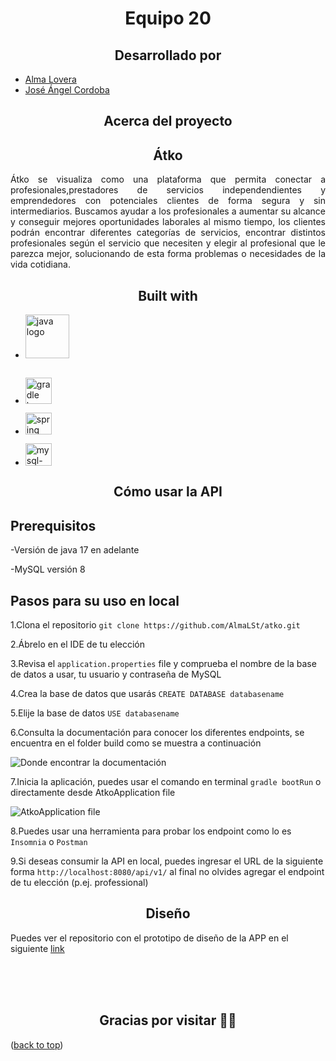 <div align="center" id="readme-top">
 <h1 align="center">
    <b>Equipo 20</b>
    </h1>
</div>

<div align="center">
  
##  Desarrollado por 
  
  </div>
  
- [Alma Lovera](https://github.com/almalst)
- [José Ángel Cordoba](https://github.com/jacordobag)

<div align="center">
  
## Acerca del proyecto
  
<h2>Átko</h2> 
  
</div>

<p style="text-align: justify;"> Átko se visualiza como una plataforma que permita conectar a profesionales,prestadores de servicios independendientes y emprendedores con potenciales clientes de forma segura y sin intermediarios. Buscamos ayudar a los profesionales a aumentar su alcance y conseguir mejores oportunidades laborales al mismo tiempo, los clientes podrán encontrar diferentes categorías de servicios, encontrar distintos profesionales según el servicio que necesiten y elegir al profesional que le parezca mejor, solucionando de esta forma problemas o necesidades de la vida cotidiana.</p>

<div align="center">
    
## Built with
  
</div>

- [<img src="https://cdn.jsdelivr.net/gh/devicons/devicon/icons/java/java-original.svg" width="70" alt="java logo"  />](https://www.java.com/en/)
  <br><br>
- [<img src="https://cdn.jsdelivr.net/gh/devicons/devicon/icons/gradle/gradle-plain.svg" width="42" alt="gradle logo"  />](https://gradle.org/)

- [<img src="https://cdn.jsdelivr.net/gh/devicons/devicon/icons/spring/spring-original.svg" height="35" width="42" alt="spring logo"  />](https://spring.io/)
- [<img src="https://cdn.jsdelivr.net/gh/devicons/devicon/icons/mysql/mysql-original.svg" height="36" width="42" alt="mysql-logo" />](https://www.mysql.com/)

<div align="center">

## Cómo usar la API
</div>

## Prerequisitos
-Versión de java 17 en adelante

-MySQL versión 8

## Pasos para su uso en local

1.Clona el repositorio 
`git clone https://github.com/AlmaLSt/atko.git`

2.Ábrelo en el IDE de tu elección

3.Revisa el `application.properties` file y comprueba el nombre de la base de datos a usar, tu usuario y contraseña de MySQL

4.Crea la base de datos que usarás
`CREATE DATABASE databasename`

5.Elije la base de datos
`USE databasename`

6.Consulta la documentación para conocer los diferentes endpoints, se encuentra en el folder build como se muestra a continuación

![Donde encontrar la documentación](https://github.com/AlmaLSt/atko/assets/97720817/f5a21e6f-cfc1-4e13-93b5-e15ec20dddab)

7.Inicia la aplicación, puedes usar el comando  en terminal `gradle bootRun` o directamente desde AtkoApplication file

![AtkoApplication file](https://github.com/AlmaLSt/atko/assets/97720817/fb0ce485-cd3c-4498-a063-8a37b1e7492b)


8.Puedes usar una herramienta para probar los endpoint como lo es `Insomnia` o `Postman`

9.Si deseas consumir la API en local, puedes ingresar el URL de la siguiente forma `http://localhost:8080/api/v1/` al final no olvides agregar el endpoint de tu elección (p.ej. professional)
 
 <div align="center">
  
 ## Diseño
 </div>
 
 Puedes ver el repositorio con el prototipo de diseño de la APP en el siguiente [link](https://github.com/AlmaLSt/atkoApp)
 
</div>





<div align="center">

 <br>
 <br>
 <br>

 
## Gracias por visitar 👋🏼

</div>

(<a href="#readme-top">back to top</a>)</p>

